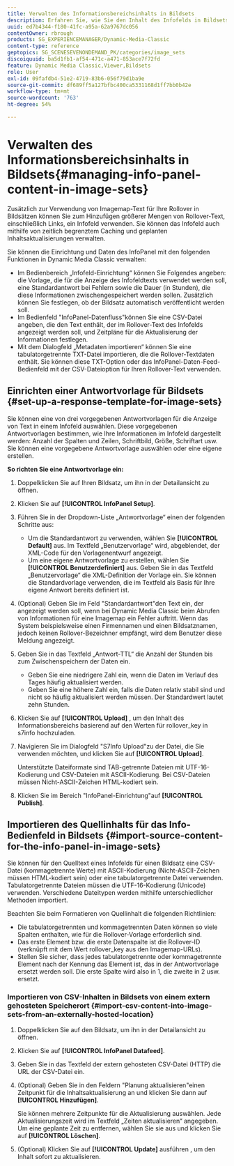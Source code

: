```yaml
---
title: Verwalten des Informationsbereichsinhalts in Bildsets
description: Erfahren Sie, wie Sie den Inhalt des Infofelds in Bildsets verwalten.
uuid: ed7b4344-f180-41fc-a95a-62a9767dc056
contentOwner: rbrough
products: SG_EXPERIENCEMANAGER/Dynamic-Media-Classic
content-type: reference
geptopics: SG_SCENESEVENONDEMAND_PK/categories/image_sets
discoiquuid: ba5d1fb1-af54-471c-a471-853ace7f72fd
feature: Dynamic Media Classic,Viewer,Bildsets
role: User
exl-id: 09fafdb4-51e2-4719-83b6-056f79d1ba9e
source-git-commit: df689ff5a127bfbc400ca5331168d1ff7bb0b42e
workflow-type: tm+mt
source-wordcount: '763'
ht-degree: 54%

---
```


# Verwalten des Informationsbereichsinhalts in Bildsets{#managing-info-panel-content-in-image-sets}

Zusätzlich zur Verwendung von Imagemap-Text für Ihre Rollover in Bildsätzen können Sie zum Hinzufügen größerer Mengen von Rollover-Text, einschließlich Links, ein Infofeld verwenden. Sie können das Infofeld auch mithilfe von zeitlich begrenztem Caching und geplanten Inhaltsaktualisierungen verwalten.

Sie können die Einrichtung und Daten des InfoPanel mit den folgenden Funktionen in Dynamic Media Classic verwalten:

* Im Bedienbereich „Infofeld-Einrichtung“ können Sie Folgendes angeben: die Vorlage, die für die Anzeige des Infofeldtexts verwendet werden soll, eine Standardantwort bei Fehlern sowie die Dauer (in Stunden), die diese Informationen zwischengespeichert werden sollen. Zusätzlich können Sie festlegen, ob der Bildsatz automatisch veröffentlicht werden soll.
* Im Bedienfeld &quot;InfoPanel-Datenfluss&quot;können Sie eine CSV-Datei angeben, die den Text enthält, der im Rollover-Text des Infofelds angezeigt werden soll, und Zeitpläne für die Aktualisierung der Informationen festlegen.
* Mit dem Dialogfeld „Metadaten importieren“ können Sie eine tabulatorgetrennte TXT-Datei importieren, die die Rollover-Textdaten enthält. Sie können diese TXT-Option oder das InfoPanel-Daten-Feed-Bedienfeld mit der CSV-Dateioption für Ihren Rollover-Text verwenden.

## Einrichten einer Antwortvorlage für Bildsets {#set-up-a-response-template-for-image-sets}

Sie können eine von drei vorgegebenen Antwortvorlagen für die Anzeige von Text in einem Infofeld auswählen. Diese vorgegebenen Antwortvorlagen bestimmen, wie Ihre Informationen im Infofeld dargestellt werden: Anzahl der Spalten und Zeilen, Schriftbild, Größe, Schriftart usw. Sie können eine vorgegebene Antwortvorlage auswählen oder eine eigene erstellen.

**So richten Sie eine Antwortvorlage ein:**

1. Doppelklicken Sie auf Ihren Bildsatz, um ihn in der Detailansicht zu öffnen.
1. Klicken Sie auf **[!UICONTROL InfoPanel Setup]**.
1. Führen Sie in der Dropdown-Liste „Antwortvorlage“ einen der folgenden Schritte aus:

   * Um die Standardantwort zu verwenden, wählen Sie **[!UICONTROL Default]** aus. Im Textfeld „Benutzervorlage“ wird, abgeblendet, der XML-Code für den Vorlagenentwurf angezeigt.
   * Um eine eigene Antwortvorlage zu erstellen, wählen Sie **[!UICONTROL Benutzerdefiniert]** aus. Geben Sie in das Textfeld „Benutzervorlage“ die XML-Definition der Vorlage ein. Sie können die Standardvorlage verwenden, die im Textfeld als Basis für Ihre eigene Antwort bereits definiert ist.

1. (Optional) Geben Sie im Feld &quot;Standardantwort&quot;den Text ein, der angezeigt werden soll, wenn bei Dynamic Media Classic beim Abrufen von Informationen für eine Imagemap ein Fehler auftritt. Wenn das System beispielsweise einen Firmennamen und einen Bildsatznamen, jedoch keinen Rollover-Bezeichner empfängt, wird dem Benutzer diese Meldung angezeigt.
1. Geben Sie in das Textfeld „Antwort-TTL“ die Anzahl der Stunden bis zum Zwischenspeichern der Daten ein.

   * Geben Sie eine niedrigere Zahl ein, wenn die Daten im Verlauf des Tages häufig aktualisiert werden.
   * Geben Sie eine höhere Zahl ein, falls die Daten relativ stabil sind und nicht so häufig aktualisiert werden müssen. Der Standardwert lautet zehn Stunden.

1. Klicken Sie auf **[!UICONTROL Upload]** , um den Inhalt des Informationsbereichs basierend auf den Werten für rollover_key in s7info hochzuladen.
1. Navigieren Sie im Dialogfeld &quot;S7Info Upload&quot;zu der Datei, die Sie verwenden möchten, und klicken Sie auf **[!UICONTROL Upload]**.

   Unterstützte Dateiformate sind TAB-getrennte Dateien mit UTF-16-Kodierung und CSV-Dateien mit ASCII-Kodierung. Bei CSV-Dateien müssen Nicht-ASCII-Zeichen HTML-kodiert sein.

1. Klicken Sie im Bereich &quot;InfoPanel-Einrichtung&quot;auf **[!UICONTROL Publish]**.

## Importieren des Quellinhalts für das Info-Bedienfeld in Bildsets {#import-source-content-for-the-info-panel-in-image-sets}

Sie können für den Quelltext eines Infofelds für einen Bildsatz eine CSV-Datei (kommagetrennte Werte) mit ASCII-Kodierung (Nicht-ASCII-Zeichen müssen HTML-kodiert sein) oder eine tabulatorgetrennte Datei verwenden. Tabulatorgetrennte Dateien müssen die UTF-16-Kodierung (Unicode) verwenden. Verschiedene Dateitypen werden mithilfe unterschiedlicher Methoden importiert.

Beachten Sie beim Formatieren von Quellinhalt die folgenden Richtlinien:

* Die tabulatorgetrennten und kommagetrennten Daten können so viele Spalten enthalten, wie für die Rollover-Vorlage erforderlich sind.
* Das erste Element bzw. die erste Datenspalte ist die Rollover-ID (verknüpft mit dem Wert rollover_key aus den Imagemap-URLs).
* Stellen Sie sicher, dass jedes tabulatorgetrennte oder kommagetrennte Element nach der Kennung das Element ist, das in der Antwortvorlage ersetzt werden soll. Die erste Spalte wird also in $1$, die zweite in $2$ usw. ersetzt.

### Importieren von CSV-Inhalten in Bildsets von einem extern gehosteten Speicherort {#import-csv-content-into-image-sets-from-an-externally-hosted-location}

1. Doppelklicken Sie auf den Bildsatz, um ihn in der Detailansicht zu öffnen.
1. Klicken Sie auf **[!UICONTROL InfoPanel Datafeed]**.
1. Geben Sie in das Textfeld der extern gehosteten CSV-Datei (HTTP) die URL der CSV-Datei ein.
1. (Optional) Geben Sie in den Feldern &quot;Planung aktualisieren&quot;einen Zeitpunkt für die Inhaltsaktualisierung an und klicken Sie dann auf **[!UICONTROL Hinzufügen]**.

   Sie können mehrere Zeitpunkte für die Aktualisierung auswählen. Jede Aktualisierungszeit wird im Textfeld „Zeiten aktualisieren“ angegeben. Um eine geplante Zeit zu entfernen, wählen Sie sie aus und klicken Sie auf **[!UICONTROL Löschen]**.

1. (Optional) Klicken Sie auf **[!UICONTROL Update]** ausführen , um den Inhalt sofort zu aktualisieren.
